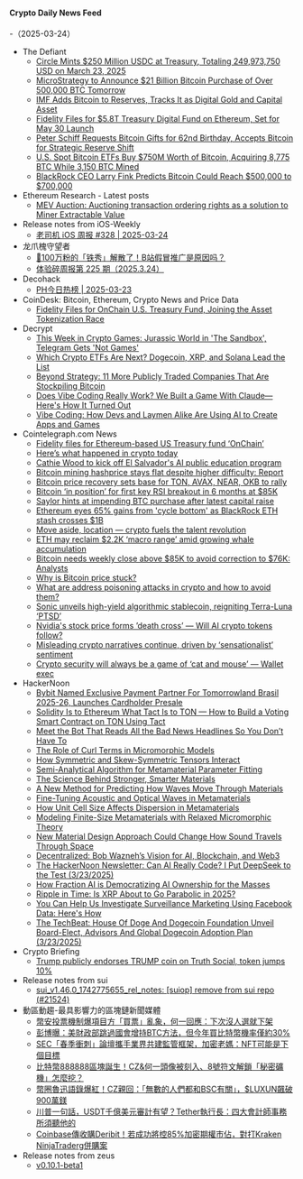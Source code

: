 #### Crypto Daily News Feed
-（2025-03-24）

- The Defiant
  - [Circle Mints $250 Million USDC at Treasury, Totaling 249,973,750 USD on March 23, 2025](https://thedefiant.io/news/blockchains/circle-mints-250-million-usdc-treasury-totaling-249973750-usd-on-march-23-2025-49ca0e03)
  - [MicroStrategy to Announce $21 Billion Bitcoin Purchase of Over 500,000 BTC Tomorrow](https://thedefiant.io/news/markets/microstrategy-to-announce-21-billion-bitcoin-purchase-over-500000-btc-tomorrow-e48e7954)
  - [IMF Adds Bitcoin to Reserves, Tracks It as Digital Gold and Capital Asset](https://thedefiant.io/news/regulation/imf-adds-bitcoin-to-reserves-tracks-digital-gold-capital-asset-ecd3e704)
  - [Fidelity Files for $5.8T Treasury Digital Fund on Ethereum, Set for May 30 Launch](https://thedefiant.io/news/tradfi-and-fintech/fidelity-files-5-8t-treasury-digital-fund-on-ethereum-set-30-launch-0fedd747)
  - [Peter Schiff Requests Bitcoin Gifts for 62nd Birthday, Accepts Bitcoin for Strategic Reserve Shift](https://thedefiant.io/news/people/peter-schiff-requests-bitcoin-gifts-62nd-birthday-accepts-bitcoin-strategic-684dd8ed)
  - [U.S. Spot Bitcoin ETFs Buy $750M Worth of Bitcoin, Acquiring 8,775 BTC While 3,150 BTC Mined](https://thedefiant.io/news/markets/u-s-spot-bitcoin-etfs-buy-750m-worth-bitcoin-acquiring-8775-btc-3150-btc-mined-c398785b)
  - [BlackRock CEO Larry Fink Predicts Bitcoin Could Reach $500,000 to $700,000](https://thedefiant.io/news/markets/blackrock-ceo-larry-fink-predicts-bitcoin-reach-500000-to-700000-2cea1ce1)
- Ethereum Research - Latest posts
  - [MEV Auction: Auctioning transaction ordering rights as a solution to Miner Extractable Value](https://ethresear.ch/t/mev-auction-auctioning-transaction-ordering-rights-as-a-solution-to-miner-extractable-value/6788?page=2#post_28)
- Release notes from iOS-Weekly
  - [老司机 iOS 周报 #328 | 2025-03-24](https://github.com/SwiftOldDriver/iOS-Weekly/releases/tag/%23328)
- 龙爪槐守望者
  - [🤯100万粉的「铁秀」解散了！B站假冒推广是原因吗？](https://www.ftium4.com/Bilibili-fake-promotion.html)
  - [体验碎周报第 225 期（2025.3.24）](https://www.ftium4.com/ux-weekly-225.html)
- Decohack
  - [PH今日热榜 | 2025-03-23](https://decohack.com/producthunt-daily-2025-03-23/)
- CoinDesk: Bitcoin, Ethereum, Crypto News and Price Data
  - [Fidelity Files for OnChain U.S. Treasury Fund, Joining the Asset Tokenization Race](https://www.coindesk.com/business/2025/03/22/fidelity-files-for-onchain-u-s-treasury-fund-joining-the-asset-tokenization-race)
- Decrypt
  - [This Week in Crypto Games: Jurassic World in 'The Sandbox', Telegram Gets 'Not Games'](https://decrypt.co/311111/this-week-crypto-games-jurassic-world-telegram-notcoin)
  - [Which Crypto ETFs Are Next? Dogecoin, XRP, and Solana Lead the List](https://decrypt.co/302711/next-crypto-etfs-dogecoin-xrp-solana-trump)
  - [Beyond Strategy: 11 More Publicly Traded Companies That Are Stockpiling Bitcoin](https://decrypt.co/300470/beyond-microstrategy-publicly-traded-companies-buying-bitcoin)
  - [Does Vibe Coding Really Work? We Built a Game With Claude—Here's How It Turned Out](https://decrypt.co/311183/we-built-game-vibe-coding-ai-claude)
  - [Vibe Coding: How Devs and Laymen Alike Are Using AI to Create Apps and Games](https://decrypt.co/311144/vibe-coding-using-ai-create-apps-games)
- Cointelegraph.com News
  - [Fidelity files for Ethereum-based US Treasury fund ‘OnChain’](https://cointelegraph.com/news/fidelity-files-ethereum-based-us-treasury-fund-called-onchain?utm_source=rss_feed&utm_medium=rss&utm_campaign=rss_partner_inbound)
  - [Here’s what happened in crypto today](https://cointelegraph.com/news/what-happened-in-crypto-today?utm_source=rss_feed&utm_medium=rss&utm_campaign=rss_partner_inbound)
  - [Cathie Wood to kick off El Salvador&#039;s AI public education program](https://cointelegraph.com/news/cathie-wood-kick-off-el-salvador-ai-education-program?utm_source=rss_feed&utm_medium=rss&utm_campaign=rss_partner_inbound)
  - [Bitcoin mining hashprice stays flat despite higher difficulty: Report](https://cointelegraph.com/news/bitcoin-mining-hashprice-flat-despite-higher-difficulty?utm_source=rss_feed&utm_medium=rss&utm_campaign=rss_partner_inbound)
  - [Bitcoin price recovery sets base for TON, AVAX, NEAR, OKB to rally](https://cointelegraph.com/news/bitcoin-s-recovery-may-act-as-a-catalyst-for-a-rally-in-ton-avax-near-okb?utm_source=rss_feed&utm_medium=rss&utm_campaign=rss_partner_inbound)
  - [Bitcoin ‘in position’ for first key RSI breakout in 6 months at $85K](https://cointelegraph.com/news/bitcoin-in-position-first-rsi-breakout-6-months-85k?utm_source=rss_feed&utm_medium=rss&utm_campaign=rss_partner_inbound)
  - [Saylor hints at impending BTC purchase after latest capital raise](https://cointelegraph.com/news/saylor-hints-impending-btc-buy-after-capital-raise?utm_source=rss_feed&utm_medium=rss&utm_campaign=rss_partner_inbound)
  - [Ethereum eyes 65% gains from &#039;cycle bottom&#039; as BlackRock ETH stash crosses $1B](https://cointelegraph.com/news/ethereum-65-cycle-bottom-black-rock-eth-1b?utm_source=rss_feed&utm_medium=rss&utm_campaign=rss_partner_inbound)
  - [Move aside, location — crypto fuels the talent revolution](https://cointelegraph.com/news/crypto-fuels-the-talent-revolution?utm_source=rss_feed&utm_medium=rss&utm_campaign=rss_partner_inbound)
  - [ETH may reclaim $2.2K ‘macro range’ amid growing whale accumulation](https://cointelegraph.com/news/eth-reclaim-2-2-k-macro-range-whale-accumulation?utm_source=rss_feed&utm_medium=rss&utm_campaign=rss_partner_inbound)
  - [Bitcoin needs weekly close above $85K to avoid correction to $76K: Analysts](https://cointelegraph.com/news/bitcoin-weekly-close-85k-correction-76k-analysts?utm_source=rss_feed&utm_medium=rss&utm_campaign=rss_partner_inbound)
  - [Why is Bitcoin price stuck?](https://cointelegraph.com/news/why-is-bitcoin-price-stuck?utm_source=rss_feed&utm_medium=rss&utm_campaign=rss_partner_inbound)
  - [What are address poisoning attacks in crypto and how to avoid them?](https://cointelegraph.com/news/address-poisoning-attacks-in-crypto?utm_source=rss_feed&utm_medium=rss&utm_campaign=rss_partner_inbound)
  - [Sonic unveils high-yield algorithmic stablecoin, reigniting Terra-Luna ‘PTSD’](https://cointelegraph.com/news/sonic-blockchain-algorithmic-stablecoin-andre-cronje?utm_source=rss_feed&utm_medium=rss&utm_campaign=rss_partner_inbound)
  - [Nvidia&#039;s stock price forms ’death cross’ — Will AI crypto tokens follow?](https://cointelegraph.com/news/nvidia-stock-price-death-cross-ai-crypto-tokens-next-to-follow?utm_source=rss_feed&utm_medium=rss&utm_campaign=rss_partner_inbound)
  - [Misleading crypto narratives continue, driven by ‘sensationalist’ sentiment](https://cointelegraph.com/news/crypto-market-narratives-misleading-sensationalist-sentiment-analysts?utm_source=rss_feed&utm_medium=rss&utm_campaign=rss_partner_inbound)
  - [Crypto security will always be a game of ‘cat and mouse’  — Wallet exec](https://cointelegraph.com/news/crypto-security-hackers-cat-and-mouse-game-ledger-wallet-executive?utm_source=rss_feed&utm_medium=rss&utm_campaign=rss_partner_inbound)
- HackerNoon
  - [Bybit Named Exclusive Payment Partner For Tomorrowland Brasil 2025-26, Launches Cardholder Presale](https://hackernoon.com/bybit-named-exclusive-payment-partner-for-tomorrowland-brasil-2025-26-launches-cardholder-presale?source=rss)
  - [Solidity Is to Ethereum What Tact Is to TON — How to Build a Voting Smart Contract on TON Using Tact](https://hackernoon.com/solidity-is-to-ethereum-what-tact-is-to-ton-how-to-build-a-voting-smart-contract-on-ton-using-tact?source=rss)
  - [Meet the Bot That Reads All the Bad News Headlines So You Don’t Have To](https://hackernoon.com/meet-the-bot-that-reads-all-the-bad-news-headlines-so-you-dont-have-to?source=rss)
  - [The Role of Curl Terms in Micromorphic Models](https://hackernoon.com/the-role-of-curl-terms-in-micromorphic-models?source=rss)
  - [How Symmetric and Skew-Symmetric Tensors Interact](https://hackernoon.com/how-symmetric-and-skew-symmetric-tensors-interact?source=rss)
  - [Semi-Analytical Algorithm for Metamaterial Parameter Fitting](https://hackernoon.com/semi-analytical-algorithm-for-metamaterial-parameter-fitting?source=rss)
  - [The Science Behind Stronger, Smarter Materials](https://hackernoon.com/the-science-behind-stronger-smarter-materials?source=rss)
  - [A New Method for Predicting How Waves Move Through Materials](https://hackernoon.com/a-new-method-for-predicting-how-waves-move-through-materials?source=rss)
  - [Fine-Tuning Acoustic and Optical Waves in Metamaterials](https://hackernoon.com/fine-tuning-acoustic-and-optical-waves-in-metamaterials?source=rss)
  - [How Unit Cell Size Affects Dispersion in Metamaterials](https://hackernoon.com/how-unit-cell-size-affects-dispersion-in-metamaterials?source=rss)
  - [Modeling Finite-Size Metamaterials with Relaxed Micromorphic Theory](https://hackernoon.com/modeling-finite-size-metamaterials-with-relaxed-micromorphic-theory?source=rss)
  - [New Material Design Approach Could Change How Sound Travels Through Space](https://hackernoon.com/new-material-design-approach-could-change-how-sound-moves-through-space?source=rss)
  - [Decentralized: Bob Wazneh’s Vision for AI, Blockchain, and Web3](https://hackernoon.com/decentralized-bob-waznehs-vision-for-ai-blockchain-and-web3?source=rss)
  - [The HackerNoon Newsletter: Can AI Really Code? I Put DeepSeek to the Test (3/23/2025)](https://hackernoon.com/3-23-2025-newsletter?source=rss)
  - [How Fraction AI is Democratizing AI Ownership for the Masses](https://hackernoon.com/how-fraction-ai-is-democratizing-ai-ownership-for-the-masses?source=rss)
  - [Ripple in Time: Is XRP About to Go Parabolic in 2025?](https://hackernoon.com/ripple-in-time-is-xrp-about-to-go-parabolic-in-2025?source=rss)
  - [You Can Help Us Investigate Surveillance Marketing Using Facebook Data: Here's How](https://hackernoon.com/you-can-help-us-investigate-surveillance-marketing-using-facebook-data-heres-how?source=rss)
  - [The TechBeat: House Of Doge And Dogecoin Foundation Unveil Board-Elect, Advisors And Global Dogecoin Adoption Plan (3/23/2025)](https://hackernoon.com/3-23-2025-techbeat?source=rss)
- Crypto Briefing
  - [Trump publicly endorses TRUMP coin on Truth Social, token jumps 10%](https://cryptobriefing.com/trump-token-endorsement-truth-social/)
- Release notes from sui
  - [sui_v1.46.0_1742775655_rel_notes: [suiop] remove from sui repo (#21524)](https://github.com/MystenLabs/sui/releases/tag/sui_v1.46.0_1742775655_rel_notes)
- 動區動趨-最具影響力的區塊鏈新聞媒體
  - [幣安投票機制爆項目方「買票」亂象，何一回應：下次沒人選就下架](https://www.blocktempo.com/binance-voting-exposes-vote-buying-scandal-he-yi-responds-delist-if-no-one-qualifies-next-time/)
  - [彭博曝：美財政部跳過國會增持BTC方法，但今年買比特幣機率僅約30%](https://www.blocktempo.com/bloomberg-u-s-treasury-eyes-bitcoin-without-congress-but-only-30-chance-of-buying-this-year/)
  - [SEC「春季衝刺」論壇攜手業界共建監管框架，加密老媽：NFT可能是下個目標](https://www.blocktempo.com/sec-embracing-digital-assets-hester-peirce-calls-for-joint-framework-at-spring-sprint-nfts-may-be-next/)
  - [比特幣888888區塊誕生！CZ&何一頭像被刻入、8號符文解鎖「秘密礦機」怎麼挖？](https://www.blocktempo.com/bitcoin-block-888888-mined-cz-he-yi-avatars-etched-in-rune-8-unlocks-secret-miner/)
  - [幣圈魯迅語錄爆紅！CZ親回：「無數的人們都和BSC有關」，$LUXUN飆破900萬鎂](https://www.blocktempo.com/crypto-lu-xun-quotes-go-viral-cz-responds/)
  - [川普一句話，USDT千億美元審計有望？Tether執行長：四大會計師事務所須聽他的](https://www.blocktempo.com/trumps-words-could-boost-usdt-audit-tether-ceo-big-four-must-listen/)
  - [Coinbase傳收購Deribit！若成功將控85%加密期權市佔，對打Kraken NinjaTraderg併購案](https://www.blocktempo.com/coinbase-to-acquire-deribit-could-control-85-of-crypto-options-market-if-deal-closes/)
- Release notes from zeus
  - [v0.10.1-beta1](https://github.com/ZeusLN/zeus/releases/tag/v0.10.1-beta1)
